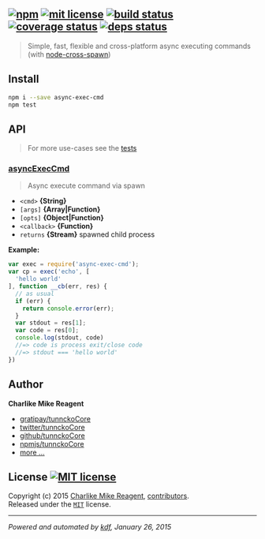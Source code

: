 ## [![npm][npmjs-img]][npmjs-url] [![mit license][license-img]][license-url] [![build status][travis-img]][travis-url] [![coverage status][coveralls-img]][coveralls-url] [![deps status][daviddm-img]][daviddm-url]

> Simple, fast, flexible and cross-platform async executing commands (with [node-cross-spawn][cross-spawn])

## Install
```bash
npm i --save async-exec-cmd
npm test
```


## API
> For more use-cases see the [tests](./test.js)

### [asyncExecCmd](./index.js#L43)
> Async execute command via spawn

* `<cmd>` **{String}**  
* `[args]` **{Array|Function}**  
* `[opts]` **{Object|Function}**  
* `<callback>` **{Function}**  
* `returns` **{Stream}** spawned child process  

**Example:**

```js
var exec = require('async-exec-cmd');
var cp = exec('echo', [
  'hello world'
], function __cb(err, res) {
  // as usual
  if (err) {
    return console.error(err);
  }
  var stdout = res[1];
  var code = res[0];
  console.log(stdout, code)
  //=> code is process exit/close code
  //=> stdout === 'hello world'
})
```


## Author
**Charlike Mike Reagent**
+ [gratipay/tunnckoCore][author-gratipay]
+ [twitter/tunnckoCore][author-twitter]
+ [github/tunnckoCore][author-github]
+ [npmjs/tunnckoCore][author-npmjs]
+ [more ...][contrib-more]


## License [![MIT license][license-img]][license-url]
Copyright (c) 2015 [Charlike Mike Reagent][contrib-more], [contributors][contrib-graf].  
Released under the [`MIT`][license-url] license.


[npmjs-url]: http://npm.im/async-exec-cmd
[npmjs-img]: https://img.shields.io/npm/v/async-exec-cmd.svg?style=flat&label=async-exec-cmd

[coveralls-url]: https://coveralls.io/r/tunnckoCore/async-exec-cmd?branch=master
[coveralls-img]: https://img.shields.io/coveralls/tunnckoCore/async-exec-cmd.svg?style=flat

[license-url]: https://github.com/tunnckoCore/async-exec-cmd/blob/master/license.md
[license-img]: https://img.shields.io/badge/license-MIT-blue.svg?style=flat

[travis-url]: https://travis-ci.org/tunnckoCore/async-exec-cmd
[travis-img]: https://img.shields.io/travis/tunnckoCore/async-exec-cmd.svg?style=flat

[daviddm-url]: https://david-dm.org/tunnckoCore/async-exec-cmd
[daviddm-img]: https://img.shields.io/david/tunnckoCore/async-exec-cmd.svg?style=flat

[author-gratipay]: https://gratipay.com/tunnckoCore
[author-twitter]: https://twitter.com/tunnckoCore
[author-github]: https://github.com/tunnckoCore
[author-npmjs]: https://npmjs.org/~tunnckocore

[contrib-more]: http://j.mp/1stW47C
[contrib-graf]: https://github.com/tunnckoCore/async-exec-cmd/graphs/contributors

***

_Powered and automated by [kdf](https://github.com/tunnckoCore), January 26, 2015_

[cross-spawn]: https://github.com/IndigoUnited/node-cross-spawn